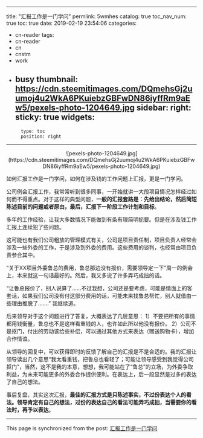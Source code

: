
---
title: "汇报工作是一门学问"
permlink: 5wmhes
catalog: true
toc_nav_num: true
toc: true
date: 2019-02-19 23:54:06
categories:
- cn-reader
tags:
- cn-reader
- cn
- cnstm
- work
- busy
thumbnail: https://cdn.steemitimages.com/DQmehsGj2uumoj4u2WkA6PKuiebzGBFwDN86iyffRm9aEw5/pexels-photo-1204649.jpg
sidebar:
    right:
        sticky: true
widgets:
    -
        type: toc
        position: right
---


<center>![pexels-photo-1204649.jpg](https://cdn.steemitimages.com/DQmehsGj2uumoj4u2WkA6PKuiebzGBFwDN86iyffRm9aEw5/pexels-photo-1204649.jpg)</center>

如何汇报工作是一门学问，如何在涉及钱的工作问题上汇报，更是一门学问。

公司例会汇报工作，我常常听到很多同事，一开始就讲一大段项目情况怎样经过如何而不得重点。对于这样的典型问题，**一般的汇报套路是：先给出结论，然后简短陈述目前的问题或者原由，最后，汇报下一阶段工作计划和目标**。

多年的工作经验，让我大多数情况下能做到有条有理简明扼要。但是在涉及钱工作汇报上连续犯了些问题。

这可能也有我们公司粗放的管理模式有关，公司是项目责任制，项目负责人经常会涉及一些外委的工作，于是涉及到外委的费用。这些费用的谈判，也经常由项目负责参合其中。

“关于XX项目外委鲁总的费用，鲁总那边没有报价，需要领导定一下”周一的例会上，本来就这一句话最好的。然后，我又多说了许多弄巧成拙的话。

“让鲁总报价了，别人说算了......不过我想，公司还是要考虑，可能是情面上的客套话，如果我们公司没有付这部分费用的话，可能未来找鲁总帮忙，别人就借由一些理由推脱了.......”
我继续道。

后来领导对于这个问题进行了答复，大概表达了几层意思：
1）不要把所有的事情都用钱衡量，鲁总也不是这样看重钱的人，也许如此所以他没有报价。
2）公司不是抠门，付出的劳动该给些补偿，可以通过其他方式来表达（赠送购物卡），增加合作情谊。

从领导的回复中，可以获得即时的反馈了解自己的汇报是不是合适的。我的汇报让领导读出几个意思“我太看重钱，把鲁总也看轻了；可能让领导感受到我觉得公司抠门”，当然，这不是我的本意，想想，我可能站在了“鲁总”的立场，为外委争取利益，为未来可能更多的外委合作提供便利。在表达上，后一段显然是过多的表达了自己的想法。

事后复盘，其实这次汇报，**最佳的汇报方式是只陈述事实，不过份表达个人的看法。领导肯定有自己的想法，过份的表达自己的看法可能弄巧成拙，当需要你的看法时，再予以表达**。

- - -

This page is synchronized from the post: [汇报工作是一门学问](https://steemit.com/@yellowbird/5wmhes)
